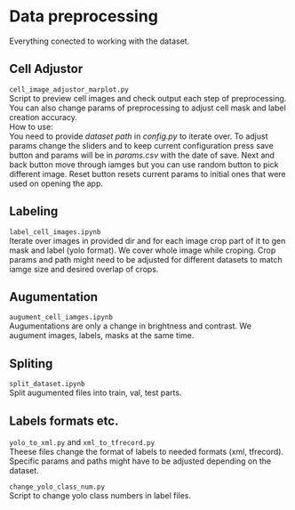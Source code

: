 # Data preprocessing
Everything conected to working with the dataset.

## Cell Adjustor
`cell_image_adjustor_marplot.py`   
Script to preview cell images and check output each step of preprocessing. You can also change params of preprocessing to adjust cell mask and label creation accuracy.    
How to use:   
You need to provide *dataset path* in *config.py* to iterate over. To adjust params change the sliders and to keep current configuration press save button and params will be in *params.csv* with the date of save. Next and back button move through iamges but you can use random button to pick different image. Reset button resets current params to initial ones that were used on opening the app.   

## Labeling
`label_cell_images.ipynb`    
Iterate over images in provided dir and for each image crop part of it to gen mask and label (yolo format).
We cover whole image while croping. Crop params and path might need to be adjusted for different datasets to match iamge size and desired overlap of crops.

## Augumentation
`augument_cell_iamges.ipynb`   
Augumentations are only a change in brightness and contrast. We augument images, labels, masks at the same time.

## Spliting
`split_dataset.ipynb`   
Split augumented files into train, val, test parts.

## Labels formats etc.
`yolo_to_xml.py` and `xml_to_tfrecord.py`   
Theese files change the format of labels to needed formats (xml, tfrecord).
Specific params and paths might have to be adjusted depending on the dataset.
   
`change_yolo_class_num.py`   
Script to change yolo class numbers in label files.   
